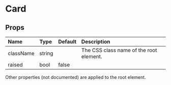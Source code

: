 Card
====



Props
-----


| Name | Type | Default | Description |
|:-----|:-----|:-----|:-----|
| className | string |  |  The CSS class name of the root element. |
| raised | bool | false |   |

Other properties (not documented) are applied to the root element.
